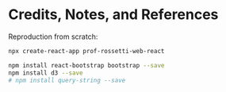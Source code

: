 # Credits, Notes, and References

Reproduction from scratch:

```sh
npx create-react-app prof-rossetti-web-react

npm install react-bootstrap bootstrap --save
npm install d3 --save
# npm install query-string --save
```
